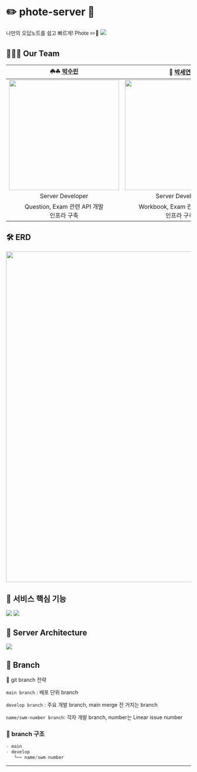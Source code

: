 # ✏️ phote-server 🥔
나만의 오답노트를 쉽고 빠르게! Phote ✏️🥔
<img src="https://github.com/user-attachments/assets/20246909-a62f-44d6-8288-8a888060babc" />

## 👩‍👧‍👧 Our Team

|                        **☘️☘ [박수린](https://github.com/RinRinPARK)**                         |                         **🫧 [박세연](https://github.com/adorableco)**                          |
  |:-------------------------------------------------------------------------------------------:|:--------------------------------------------------------------------------------------------:|
| <img src="https://avatars.githubusercontent.com/u/87180069?v=4" width="300" height="300" /> | <img src ="https://avatars.githubusercontent.com/u/90397541?v=4" width="300" height="300" /> |
|                                      Server Developer                                       |                                       Server Developer                                       |
|                         Question, Exam 관련 API 개발<br /> 인프라 구축<br />                         |                         Workbook, Exam 관련 API 개발<br /> 인프라 구축<br />                          |


## 🛠️ ERD
<img src="https://github.com/user-attachments/assets/9ee0fcbc-d4db-4853-b898-efe2fd4caff1" height="900"/>

## 🌳 서비스 핵심 기능
<img src="https://github.com/user-attachments/assets/c20130e0-ceeb-47a3-b82a-4469fa075222" />
<img src="https://github.com/user-attachments/assets/376c1165-258b-45b2-852e-32e69ca787e6" />

## 🌳 Server Architecture
<img src="https://github.com/user-attachments/assets/e61704e7-68eb-42da-a06f-dcb135f7b288" />

## 🌳 Branch

🌱 git branch 전략

`main branch` : 배포 단위 branch

`develop branch` : 주요 개발 branch, main merge 전 거치는 branch

`name/swm-number branch`: 각자 개발 branch, number는 Linear issue number

### 🌳 branch 구조

```jsx
- main
- develop
   └── name/swm-number
```

</aside>
<hr>
</br>
